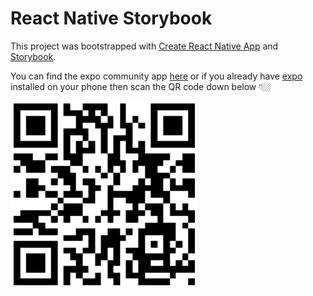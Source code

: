 # React Native Storybook

This project was bootstrapped with [Create React Native App](https://github.com/react-community/create-react-native-app) and [Storybook](https://github.com/storybooks/storybook/tree/master/app/react-native).

You can find the expo community app [here](https://expo.io/@vivintsolar/solar-elements) or if you already have [expo](https://expo.io/) installed on your phone then scan the QR code down below 👇🏼

<img  alt="Expo QR Code" src="https://raw.githubusercontent.com/solar-elements/react-native-storybook/master/assets/QR.png" width="300" />